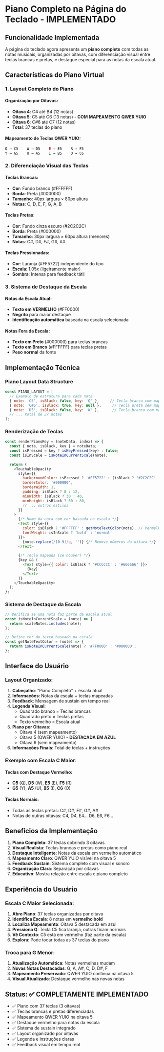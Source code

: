 # Piano Completo na Página do Teclado - IMPLEMENTADO

## Funcionalidade Implementada

A página do teclado agora apresenta um **piano completo** com todas as notas musicais, organizadas por oitavas, com diferenciação visual entre teclas brancas e pretas, e destaque especial para as notas da escala atual.

## Características do Piano Virtual

### 1. **Layout Completo do Piano**

#### **Organização por Oitavas:**
- **Oitava 4**: C4 até B4 (12 notas)
- **Oitava 5**: C5 até C6 (13 notas) - **COM MAPEAMENTO QWER YUIO**
- **Oitava 6**: C#6 até C7 (12 notas)
- **Total**: 37 teclas do piano

#### **Mapeamento de Teclas QWER YUIO:**
```javascript
Q → C5    W → D5    E → E5    R → F5
Y → G5    U → A5    I → B5    O → C6
```

### 2. **Diferenciação Visual das Teclas**

#### **Teclas Brancas:**
- **Cor**: Fundo branco (#FFFFFF)
- **Borda**: Preta (#000000)
- **Tamanho**: 40px largura × 80px altura
- **Notas**: C, D, E, F, G, A, B

#### **Teclas Pretas:**
- **Cor**: Fundo cinza escuro (#2C2C2C)
- **Borda**: Preta (#000000)  
- **Tamanho**: 30px largura × 60px altura (menores)
- **Notas**: C#, D#, F#, G#, A#

#### **Teclas Pressionadas:**
- **Cor**: Laranja (#FF5722) independente do tipo
- **Escala**: 1.05x (ligeiramente maior)
- **Sombra**: Intensa para feedback tátil

### 3. **Sistema de Destaque da Escala**

#### **Notas da Escala Atual:**
- **Texto em VERMELHO** (#FF0000)
- **Negrito** para maior destaque
- **Identificação automática** baseada na escala selecionada

#### **Notas Fora da Escala:**
- **Texto em Preto** (#000000) para teclas brancas
- **Texto em Branco** (#FFFFFF) para teclas pretas
- **Peso normal** da fonte

## Implementação Técnica

### Piano Layout Data Structure

```javascript
const PIANO_LAYOUT = [
  // Exemplo de estrutura para cada nota
  { note: 'C5', isBlack: false, key: 'Q' },     // Tecla branca com mapeamento
  { note: 'C#5', isBlack: true, key: null },     // Tecla preta sem mapeamento
  { note: 'D5', isBlack: false, key: 'W' },      // Tecla branca com mapeamento
  // ... total de 37 notas
];
```

### Renderização de Teclas

```javascript
const renderPianoKey = (noteData, index) => {
  const { note, isBlack, key } = noteData;
  const isPressed = key ? isKeyPressed(key) : false;
  const isInScale = isNoteInCurrentScale(note);
  
  return (
    <TouchableOpacity
      style={{
        backgroundColor: isPressed ? '#FF5722' : (isBlack ? '#2C2C2C' : '#FFFFFF'),
        borderColor: '#000000',
        borderWidth: 1,
        padding: isBlack ? 8 : 12,
        minWidth: isBlack ? 30 : 40,
        minHeight: isBlack ? 60 : 80,
        // ... outros estilos
      }}
    >
      {/* Nome da nota com cor baseada na escala */}
      <Text style={{
        color: isBlack ? '#FFFFFF' : getNoteTextColor(note), // Vermelho se na escala
        fontWeight: isInScale ? 'bold' : 'normal'
      }}>
        {note.replace(/[0-9]/g, '')} {/* Remove números da oitava */}
      </Text>
      
      {/* Tecla mapeada (se houver) */}
      {key && (
        <Text style={{ color: isBlack ? '#CCCCCC' : '#666666' }}>
          {key}
        </Text>
      )}
    </TouchableOpacity>
  );
};
```

### Sistema de Destaque da Escala

```javascript
// Verifica se uma nota faz parte da escala atual
const isNoteInCurrentScale = (note) => {
  return scaleNotes.includes(note);
};

// Define cor do texto baseado na escala
const getNoteTextColor = (note) => {
  return isNoteInCurrentScale(note) ? '#FF0000' : '#000000';
};
```

## Interface do Usuário

### **Layout Organizado:**

1. **Cabeçalho**: "Piano Completo" + escala atual
2. **Informações**: Notas da escala + teclas mapeadas  
3. **Feedback**: Mensagem de sustain em tempo real
4. **Legenda Visual**: 
   - Quadrado branco = Teclas brancas
   - Quadrado preto = Teclas pretas  
   - Texto vermelho = Escala atual
5. **Piano por Oitavas**:
   - Oitava 4 (sem mapeamento)
   - Oitava 5 (QWER YUIO) - **DESTACADA EM AZUL**
   - Oitava 6 (sem mapeamento)
6. **Informações Finais**: Total de teclas + instruções

### **Exemplo com Escala C Maior:**

#### **Teclas com Destaque Vermelho:**
- **C5** (Q), **D5** (W), **E5** (E), **F5** (R)
- **G5** (Y), **A5** (U), **B5** (I), **C6** (O)

#### **Teclas Normais:**
- Todas as teclas pretas: C#, D#, F#, G#, A#
- Notas de outras oitavas: C4, D4, E4... D6, E6, F6...

## Benefícios da Implementação

1. **Piano Completo**: 37 teclas cobrindo 3 oitavas
2. **Visual Realista**: Teclas brancas e pretas como piano real
3. **Destaque Inteligente**: Notas da escala em vermelho automático
4. **Mapeamento Claro**: QWER YUIO visível na oitava 5
5. **Feedback Sustain**: Sistema completo com visual e sonoro
6. **Organização Clara**: Separação por oitavas
7. **Educativo**: Mostra relação entre escala e piano completo

## Experiência do Usuário

### **Escala C Maior Selecionada:**
1. **Abre Piano**: 37 teclas organizadas por oitava
2. **Identifica Escala**: 8 notas em **vermelho bold**
3. **Localiza Mapeamento**: Oitava 5 destacada em azul
4. **Pressiona Q**: Tecla C5 fica laranja, outras ficam normais
5. **Vê Contexto**: C5 está em vermelho (faz parte da escala)
6. **Explora**: Pode tocar todas as 37 teclas do piano

### **Troca para G Menor:**
1. **Atualização Automática**: Notas vermelhas mudam
2. **Novas Notas Destacadas**: G, A, A#, C, D, D#, F
3. **Mapeamento Preservado**: QWER YUIO continua na oitava 5
4. **Visual Atualizado**: Destaque vermelho nas novas notas

## Status: ✅ COMPLETAMENTE IMPLEMENTADO

- ✅ Piano com 37 teclas (3 oitavas)
- ✅ Teclas brancas e pretas diferenciadas
- ✅ Mapeamento QWER YUIO na oitava 5
- ✅ Destaque vermelho para notas da escala
- ✅ Sistema de sustain integrado
- ✅ Layout organizado por oitavas
- ✅ Legenda e instruções claras
- ✅ Feedback visual em tempo real